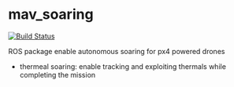# mav_soaring

[![Build Status](https://travis-ci.com/Jaeyoung-Lim/mav_soaring.svg?branch=master)](https://travis-ci.com/Jaeyoung-Lim/mav_soaring)

ROS package enable autonomous soaring for px4 powered drones
- thermeal soaring: enable tracking and exploiting thermals while completing the mission

 